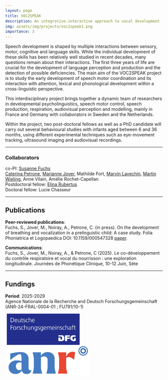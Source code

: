 ```yaml
---
layout: page
title: VOC2SPEAK
description: An integrative-interactive approach to vocal development
img: assets/img/projects/voc2speak1.png
importance: 3
---
```


Speech development is shaped by multiple interactions between sensory, motor, cognitive and language skills. While the individual development of these skills has been relatively well studied in recent decades, many questions remain about their interactions.
The first three years of life are crucial for the development of language perception and production and the detection of possible deficiencies. The main aim of the VOC2SPEAK project is to study the early development of speech motor coordination and its interaction with attention, lexical and phonological development within a cross-linguistic perspective.

This interdisciplinary project brings together a dynamic team of researchers in developmental psycholinguistics, speech motor control, speech production, respiration, audiovisual perception and modelling, mainly in France and Germany with collaborators in Sweden and the Netherlands.

Within the project, two post-doctoral fellows as well as a PhD candidate will carry out several behavioural studies with infants aged between 6 and 36 months, using different experimental techniques such as eye-movement tracking, ultrasound imaging and audiovisual recordings.

---

<!-- Collaborators -->

### Collaborators

co-PI: [Susanne Fuchs](https://www.leibniz-zas.de/en/people/details/fuchs-susanne/susanne-fuchs)  
[Caterina Petrone](https://www.lpl-aix.fr/contact/caterina-petrone/), [Marianne Jover](https://centrepsycle-amu.fr/membres/marianne-jover/), Mathilde Fort, [Marvin Lavechin](https://marvinlvn.github.io), [Martin Wieling](https://www.martijnwieling.nl), Anne Vilain, Amélie Rochet-Capellan  
Postdoctoral fellow: [Elina Rubertus](https://elinarubertus.github.io)  
Doctoral fellow: Lucie Chasseur

---

<!-- Publications -->

## Publications

**Peer-reviewed publications**:  
Fuchs, S., Jover, M., Noiray, A., Petrone, C. (in press). On the development of breathing and vocalization in a prelinguistic child: A case study. Folia Phoniatrica et Logopaedica DOI: 10.1159/000547328 [paper](https://www.researchgate.net/publication/389875157_On_the_development_of_breathing_and_vocalization_in_a_prelinguistic_child_A_case_study).

**Communications**:  
Fuchs, S., Jover, M., Noiray, A., & Petrone, C (2025). Le co-développement du contrôle respiratoire et vocal du nourrisson : une exploration longitudinale. Journées de Phonétique Clinique, 10-12 Juin, Sète

---

<!-- Financements -->

## Fundings

**Period**: 2025-2029  
Agence Nationale de la Recherche and Deutsch Forschungsgemeinschaft (ANR-24-FRAL-0004-01 ; FU791/10-1)

<img src="/assets/img/fundings/DeutschForschungsgemeinschaft.jpeg" alt="logo" style="height:100px; vertical-align:middle; margin-left:5px;">
<img src="/assets/img/fundings/ANR.jpg" alt="logo" style="height:100px; vertical-align:middle; margin-left:5px;">
